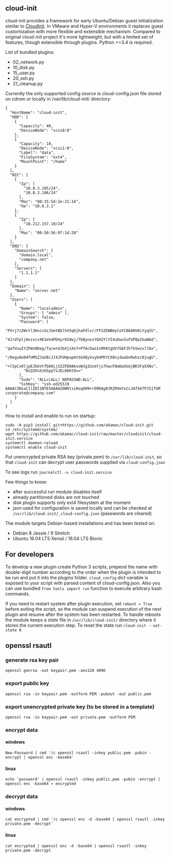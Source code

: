 ## cloud-init

cloud-init provides a framework for early Ubuntu/Debian guest initialization
similar to [CloudInit](http://cloudinit.readthedocs.io/en/latest/).
In VMware and Hyper-V environments it replaces guest customization with
more flexible and extensible mechanism.
Compared to original cloud-init project it's more lightweight, but with a limited set of features, though extensible through plugins.
Python >=3.4 is required.

List of bundled plugins:
- 02_network.py
- 10_disk.py
- 15_user.py
- 20_ssh.py
- 21_cleanup.py

Currently the only supported config source is cloud-config.json file stored on cdrom or locally in /var/lib/cloud-init/ directory:
```
{
  "HostName": "cloud-init",
  "HDD": [
    {
      "Capacity": 40,
      "DeviceNode": "scsi0:0"
    },
    {
      "Capacity": 10,
      "DeviceNode": "scsi1:0",
      "Label": "data",
      "FileSystem": "ext4",
      "MountPoint": "/home"
    }
  ],
  "NIC": [
    {
      "Ip": [
        "10.8.3.105/24",
        "10.8.3.106/24"
      ],
      "Mac": "00:15:5d:2e:21:16",
      "Gw": "10.8.3.1"
    },
    {
      "Ip": [
        "10.212.157.10/24"
      ],
      "Mac": "00:50:56:97:1d:28"
    }
  ],
  "DNS": {
    "DomainSearch": [
      "domain.local",
      "company.net"
    ],
    "Servers": [
      "1.1.1.1"
    ]
  },
  "Domain": {
    "Name": "server.net"
  },
  "Users": [
    {
      "Name": "localadmin",
      "Groups": [ "admin" ],
      "System": false,
      "Password": [
        "PV+j7zZWctl3HvccGzJUetBblhV5qOjhaPdlvr/FFSZEWBmyCoYCB6A0V0iYyqIU",
        "4JrU7pljAnzvcvXK1eh4PD4yr6S9wj/7bBynxsYGH2YlYI4uDwv5sFUP8p2kwNAd",
        "qafVuuItZFWzNDeg/Ta/w+UJbXjsXn7+PfAc5wo1sMX8tgUV7G6FJh7kVwzxl7Ax",
        "/Oegu0a94fUMSZJaU8cJJ4JFUHpopmtSkOQyVxykHPKYCX8njdaabnRwhzc0jugU",
        "+l5pCx0ljpEJbkVtfbOHij5IZFD0AKsoWJg1Uzmfjs7hwcFQmDaXUajBK3Fq5XNs",
        "WiQIKnXzk5ppTxJEL66KtQ=="
      ],
      "Sudo": "ALL=(ALL) NOPASSWD:ALL",
      "SshKey": "ssh-ed25519 AAAAC3NzaC1lZDI1NTE5AAAAIOW9lsiHoqOH9+rO9RAg0JR2R9eYxCcJAfk67PJS1TGM corporate@company.com"
    }
  ]
}
```

How to install and enable to run on startup:
```
sudo -H pip3 install git+https://github.com/akamac/cloud-init.git
cd /etc/systemd/system/
wget https://github.com/akamac/cloud-init/raw/master/cloudinit/cloud-init.service
systemctl daemon-reload
systemctl enable cloud-init
```

Put unencrypted private RSA key (private.pem) to `/usr/lib/cloud-init`, so that `cloud-init` can decrypt user passwords supplied via `cloud-config.json`  

To see logs run `journalctl -u cloud-init.service`

Few things to know:
- after successful run module disables itself 
- already partitioned disks are not touched
- disk plugin supports only ext4 filesystem at the moment
- json used for configuration is saved locally and can be checked at `/usr/lib/cloud-init/_cloud-config.json` (passwords are cleared)

The module targets Debian-based installations and has been tested on:
- Debian 8 Jessie / 9 Stretch
- Ubuntu 16.04 LTS Xenial / 18.04 LTS Bionic


## For developers
To develop a new plugin create Python 3 scripts, prepend the name with double-digit number according 
to the order when the plugin is intended to be run and put it into the *plugins* folder. 
`cloud_config` dict variable is exposed to your script with parsed content of cloud-config.json.
Also you can use bundled `from tools import run` function to execute arbitrary bash commands.

If you need to restart system after plugin execution, set `reboot = True` before exiting the script,
so the module can suspend execution of the next plugin
and resume after the system has been restarted. To handle reboots the module keeps
a *state* file in `/usr/lib/cloud-init/` directory where it stores the current execution step.
To reset the state run `cloud-init --set-state 0`

## openssl rsautl
### generate rsa key pair
`openssl genrsa -out keypair.pem -aes128 4096`  

### export public key
`openssl rsa -in keypair.pem -outform PEM -pubout -out public.pem`  

### export unencrypted private key (to be stored in a template)
`openssl rsa -in keypair.pem -out private.pem -outform PEM`  

### encrypt data
#### windows
`New-Password | cmd '/c openssl rsautl -inkey public.pem -pubin -encrypt | openssl enc -base64'`  
#### linux
`echo 'password' | openssl rsautl -inkey public.pem -pubin -encrypt | openssl enc -base64 > encrypted`  

### decrypt data
#### windows
`cat encrypted | cmd '/c openssl enc -d -base64 | openssl rsautl -inkey private.pem -decrypt'`  
#### linux
`cat encrypted | openssl enc -d -base64 | openssl rsautl -inkey private.pem -decrypt`  